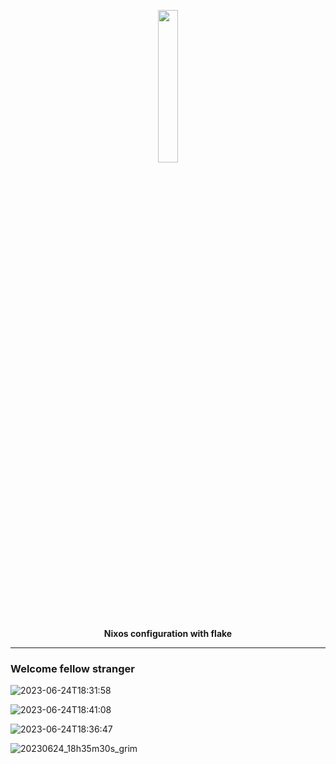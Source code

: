 <p align="center">
  <img width="25%" style="border-radius:5%" src="https://github.com/samiulbasirfahim.png" />
</p>

<p align="center">
  <b>Nixos configuration with flake</b>
</p>

---

### Welcome fellow stranger
![2023-06-24T18:31:58](https://github.com/samiulbasirfahim/Flakes/assets/122826532/9c08b084-010b-45cd-8539-73ce76e5912f)

![2023-06-24T18:41:08](https://github.com/samiulbasirfahim/Flakes/assets/122826532/bb9ecff7-cc9f-4b03-9ebe-8a6ddf551a18)

![2023-06-24T18:36:47](https://github.com/samiulbasirfahim/Flakes/assets/122826532/5f3f9ddf-a554-46e6-95b9-2b295bd3f950)


![20230624_18h35m30s_grim](https://github.com/samiulbasirfahim/Flakes/assets/122826532/5f5949c0-7f36-4ee0-b243-bcd561aafb4c)
